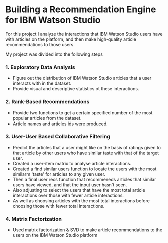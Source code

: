 # Building a Recommendation Engine for IBM Watson Studio

For this project I analyze the interactions that IBM Watson Studio users have with articles on the platform, and then make high-quality article recommendations to those users.

My project was divided into the following steps

### 1. Exploratory Data Analysis

- Figure out the distribution of IBM Watson Studio articles that a user interacts with in the dataset.
- Provide visual and descriptive statistics ot these interactions.

### 2. Rank-Based Recommendations

- Provide two functions to get a certain specified number of the most popular articles from the dataset.
- Article names and articles ids were produced.

### 3. User-User Based Collaborative Filtering

- Predict the articles that a user might like on the basis of ratings given to that article by other users who have similar taste with that of the target user.
- Created a user-item matrix to analyse article interactions.
- Created a find similar users function to locate the users with the most similarm 'taste' for articles to any given user.
- Then a final user recs function that recommeneds articles that similar users have viewed, and that the input user hasn't seen. 
- Also adjusting to select the users that have the most total article interactions over those with fewer article interactions.
- As well as choosing articles with the most total interactions before choosing those with fewer total interactions. 

### 4. Matrix Factorization 

- Used matrix factorization & SVD to make article recommendations to the users on the IBM Watson Studio platform
